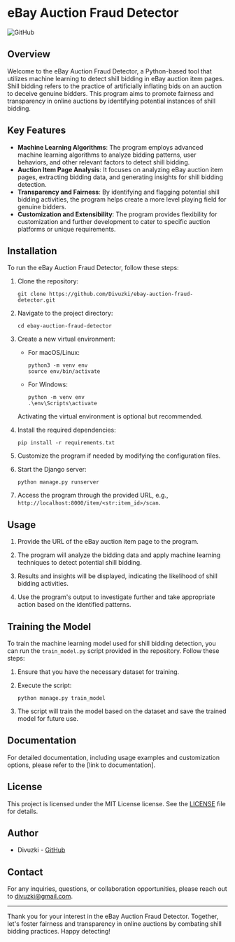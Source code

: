 # eBay Auction Fraud Detector

![GitHub](https://img.shields.io/github/license/Divuzki/ebay-auction-fraud-detector)

## Overview

Welcome to the eBay Auction Fraud Detector, a Python-based tool that utilizes machine learning to detect shill bidding in eBay auction item pages. Shill bidding refers to the practice of artificially inflating bids on an auction to deceive genuine bidders. This program aims to promote fairness and transparency in online auctions by identifying potential instances of shill bidding.

## Key Features

- **Machine Learning Algorithms**: The program employs advanced machine learning algorithms to analyze bidding patterns, user behaviors, and other relevant factors to detect shill bidding.
- **Auction Item Page Analysis**: It focuses on analyzing eBay auction item pages, extracting bidding data, and generating insights for shill bidding detection.
- **Transparency and Fairness**: By identifying and flagging potential shill bidding activities, the program helps create a more level playing field for genuine bidders.
- **Customization and Extensibility**: The program provides flexibility for customization and further development to cater to specific auction platforms or unique requirements.

## Installation

To run the eBay Auction Fraud Detector, follow these steps:

1. Clone the repository:
   ```
   git clone https://github.com/Divuzki/ebay-auction-fraud-detector.git
   ```

2. Navigate to the project directory:
   ```
   cd ebay-auction-fraud-detector
   ```

3. Create a new virtual environment:
   - For macOS/Linux:
     ```
     python3 -m venv env
     source env/bin/activate
     ```
   - For Windows:
     ```
     python -m venv env
     .\env\Scripts\activate
     ```

   Activating the virtual environment is optional but recommended.

4. Install the required dependencies:
   ```
   pip install -r requirements.txt
   ```

5. Customize the program if needed by modifying the configuration files.

6. Start the Django server:
   ```
   python manage.py runserver
   ```

7. Access the program through the provided URL, e.g., `http://localhost:8000/item/<str:item_id>/scan`.

## Usage

1. Provide the URL of the eBay auction item page to the program.

2. The program will analyze the bidding data and apply machine learning techniques to detect potential shill bidding.

3. Results and insights will be displayed, indicating the likelihood of shill bidding activities.

4. Use the program's output to investigate further and take appropriate action based on the identified patterns.

## Training the Model

To train the machine learning model used for shill bidding detection, you can run the `train_model.py` script provided in the repository. Follow these steps:

1. Ensure that you have the necessary dataset for training.

2. Execute the script:
   ```
   python manage.py train_model
   ```

3. The script will train the model based on the dataset and save the trained model for future use.

## Documentation

For detailed documentation, including usage examples and customization options, please refer to the [link to documentation].

## License

This project is licensed under the MIT License license. See the [LICENSE](https://github.com/Divuzki/ebay-auction-fraud-detector/blob/main/LICENSE) file for details.

## Author

- Divuzki - [GitHub](https://github.com/Divuzki)

## Contact

For any inquiries, questions, or collaboration opportunities, please reach out to divuzki@gmail.com.

---

Thank you for your interest in the eBay Auction Fraud Detector. Together, let's foster fairness and transparency in online auctions by combating shill bidding practices. Happy detecting!
